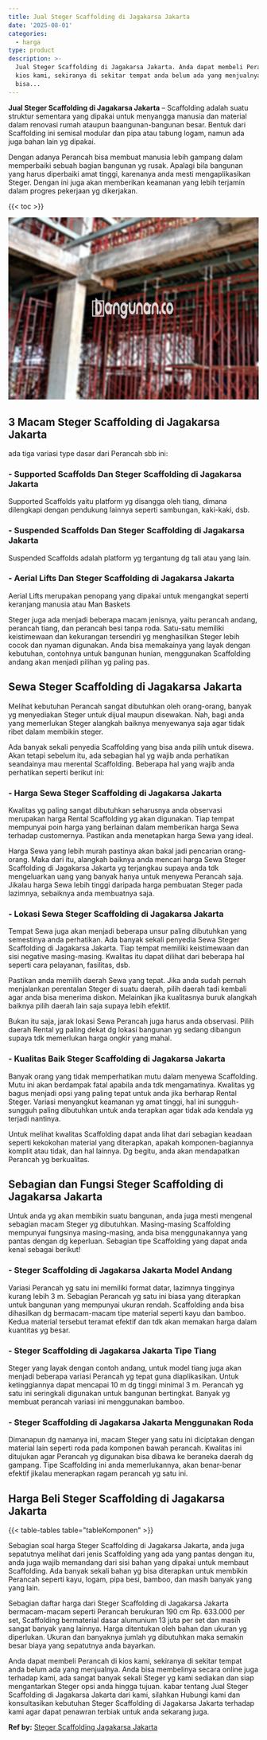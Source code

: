 ```yaml
---
title: Jual Steger Scaffolding di Jagakarsa Jakarta
date: '2025-08-01'
categories:
  - harga
type: product
description: >-
  Jual Steger Scaffolding di Jagakarsa Jakarta. Anda dapat membeli Perancah di
  kios kami, sekiranya di sekitar tempat anda belum ada yang menjualnya. Anda
  bisa...
---
```


**Jual Steger Scaffolding di Jagakarsa Jakarta** – Scaffolding adalah suatu struktur sementara yang dipakai untuk menyangga manusia dan material dalam renovasi rumah ataupun baangunan-bangunan besar. Bentuk dari Scaffolding ini semisal modular dan pipa atau tabung logam, namun ada juga bahan lain yg dipakai.

Dengan adanya Perancah bisa membuat manusia lebih gampang dalam memperbaiki sebuah bagian bangunan yg rusak. Apalagi bila bangunan yang harus diperbaiki amat tinggi, karenanya anda mesti mengaplikasikan Steger. Dengan ini juga akan memberikan keamanan yang lebih terjamin dalam progres pekerjaan yg dikerjakan.

{{< toc >}}

![Jual Steger Scaffolding di Jagakarsa Jakarta](/images/sewa-scaffolding-steger-17.png)

## 3 Macam Steger Scaffolding di Jagakarsa Jakarta

ada tiga variasi type dasar dari Perancah sbb ini:

### \- Supported Scaffolds Dan Steger Scaffolding di Jagakarsa Jakarta

Supported Scaffolds yaitu platform yg disangga oleh tiang, dimana dilengkapi dengan pendukung lainnya seperti sambungan, kaki-kaki, dsb.

### \- Suspended Scaffolds Dan Steger Scaffolding di Jagakarsa Jakarta

Suspended Scaffolds adalah platform yg tergantung dg tali atau yang lain.

### \- Aerial Lifts Dan Steger Scaffolding di Jagakarsa Jakarta

Aerial Lifts merupakan penopang yang dipakai untuk mengangkat seperti keranjang manusia atau Man Baskets

Steger juga ada menjadi beberapa macam jenisnya, yaitu perancah andang, perancah tiang, dan perancah besi tanpa roda. Satu-satu memiliki keistimewaan dan kekurangan tersendiri yg menghasilkan Steger lebih cocok dan nyaman digunakan. Anda bisa memakainya yang layak dengan kebutuhan, contohnya untuk bangunan hunian, menggunakan Scaffolding andang akan menjadi pilihan yg paling pas.

## Sewa Steger Scaffolding di Jagakarsa Jakarta

Melihat kebutuhan Perancah sangat dibutuhkan oleh orang-orang, banyak yg menyediakan Steger untuk dijual maupun disewakan. Nah, bagi anda yang memerlukan Steger alangkah baiknya menyewanya saja agar tidak ribet dalam membikin steger.

Ada banyak sekali penyedia Scaffolding yang bisa anda pilih untuk disewa. Akan tetapi sebelum itu, ada sebagian hal yg wajib anda perhatikan seandainya mau merental Scaffolding. Beberapa hal yang wajib anda perhatikan seperti berikut ini:

### \- Harga Sewa Steger Scaffolding di Jagakarsa Jakarta

Kwalitas yg paling sangat dibutuhkan seharusnya anda observasi merupakan harga Rental Scaffolding yg akan digunakan. Tiap tempat mempunyai poin harga yang berlainan dalam memberikan harga Sewa terhadap customernya. Pastikan anda menetapkan harga Sewa yang ideal.

Harga Sewa yang lebih murah pastinya akan bakal jadi pencarian orang-orang. Maka dari itu, alangkah baiknya anda mencari harga Sewa Steger Scaffolding di Jagakarsa Jakarta yg terjangkau supaya anda tdk mengeluarkan uang yang banyak hanya untuk menyewa Perancah saja. Jikalau harga Sewa lebih tinggi daripada harga pembuatan Steger pada lazimnya, sebaiknya anda membuatnya saja.

### \- Lokasi Sewa Steger Scaffolding di Jagakarsa Jakarta

Tempat Sewa juga akan menjadi beberapa unsur paling dibutuhkan yang semestinya anda perhatikan. Ada banyak sekali penyedia Sewa Steger Scaffolding di Jagakarsa Jakarta. Tiap tempat memiliki keistimewaan dan sisi negative masing-masing. Kwalitas itu dapat dilihat dari beberapa hal seperti cara pelayanan, fasilitas, dsb.

Pastikan anda memilih daerah Sewa yang tepat. Jika anda sudah pernah menjalankan perentalan Steger di suatu daerah, pilih daerah tadi kembali agar anda bisa menerima diskon. Melainkan jika kualitasnya buruk alangkah baiknya pilih daerah lain saja supaya lebih efektif.

Bukan itu saja, jarak lokasi Sewa Perancah juga harus anda observasi. Pilih daerah Rental yg paling dekat dg lokasi bangunan yg sedang dibangun supaya tdk memerlukan harga ongkir yang mahal.

### \- Kualitas Baik Steger Scaffolding di Jagakarsa Jakarta

Banyak orang yang tidak memperhatikan mutu dalam menyewa Scaffolding. Mutu ini akan berdampak fatal apabila anda tdk mengamatinya. Kwalitas yg bagus menjadi opsi yang paling tepat untuk anda jika berharap Rental Steger. Variasi menyangkut keamanan yg amat tinggi, hal ini sungguh-sungguh paling dibutuhkan untuk anda terapkan agar tidak ada kendala yg terjadi nantinya.

Untuk melihat kwalitas Scaffolding dapat anda lihat dari sebagian keadaan seperti kekokohan material yang diterapkan, apakah komponen-bagiannya komplit atau tidak, dan hal lainnya. Dg begitu, anda akan mendapatkan Perancah yg berkualitas.

## Sebagian dan Fungsi Steger Scaffolding di Jagakarsa Jakarta

Untuk anda yg akan membikin suatu bangunan, anda juga mesti mengenal sebagian macam Steger yg dibutuhkan. Masing-masing Scaffolding mempunyai fungsinya masing-masing, anda bisa menggunakannya yang pantas dengan dg keperluan. Sebagian tipe Scaffolding yang dapat anda kenal sebagai berikut!

### \- Steger Scaffolding di Jagakarsa Jakarta Model Andang

Variasi Perancah yg satu ini memiliki format datar, lazimnya tingginya kurang lebih 3 m. Sebagian Perancah yg satu ini biasa yang diterapkan untuk bangunan yang mempunyai ukuran rendah. Scaffolding anda bisa dihasilkan dg bermacam-macam tipe material seperti kayu dan bamboo. Kedua material tersebut teramat efektif dan tdk akan memakan harga dalam kuantitas yg besar.

### \- Steger Scaffolding di Jagakarsa Jakarta Tipe Tiang

Steger yang layak dengan contoh andang, untuk model tiang juga akan menjadi beberapa variasi Perancah yg tepat guna diaplikasikan. Untuk ketinggiannya dapat mencapai 10 m dg tinggi minimal 3 m. Perancah yg satu ini seringkali digunakan untuk bangunan bertingkat. Banyak yg membuat perancah variasi ini menggunakan bamboo.

### \- Steger Scaffolding di Jagakarsa Jakarta Menggunakan Roda

Dimanapun dg namanya ini, macam Steger yang satu ini diciptakan dengan material lain seperti roda pada komponen bawah perancah. Kwalitas ini ditujukan agar Perancah yg digunakan bisa dibawa ke beraneka daerah dg gampang. Tipe Scaffolding ini anda memerlukannya, akan benar-benar efektif jikalau menerapkan ragam perancah yg satu ini.

## Harga Beli Steger Scaffolding di Jagakarsa Jakarta

{{< table-tables table="tableKomponen" >}}

Sebagian soal harga Steger Scaffolding di Jagakarsa Jakarta, anda juga sepatutnya melihat dari jenis Scaffolding yang ada yang pantas dengan itu, anda juga wajib memandang dari sisi bahan yang dipakai untuk membaut Scaffolding. Ada banyak sekali bahan yg bisa diterapkan untuk membikin Perancah seperti kayu, logam, pipa besi, bamboo, dan masih banyak yang yang lain.

Sebagian daftar harga dari Steger Scaffolding di Jagakarsa Jakarta bermacam-macam seperti Perancah berukuran 190 cm Rp. 633.000 per set, Scaffolding bermaterial dasar alumunium 13 juta per set dan masih sangat banyak yang lainnya. Harga ditentukan oleh bahan dan ukuran yg diperlukan. Ukuran dan banyaknya jumlah yg dibutuhkan maka semakin besar biaya yang sepatutnya anda bayarkan.

Anda dapat membeli Perancah di kios kami, sekiranya di sekitar tempat anda belum ada yang menjualnya. Anda bisa membelinya secara online juga terhadap kami, ada sangat banyak sekali Steger yg kami sediakan dan siap mengantarkan Steger opsi anda hingga tujuan. kabar tentang Jual Steger Scaffolding di Jagakarsa Jakarta dari kami, silahkan Hubungi kami dan konsultasikan kebutuhan Steger Scaffolding di Jagakarsa Jakarta terhadap kami agar dapat penawran terbiak untuk anda sekarang juga.

**Ref by:** [Steger Scaffolding Jagakarsa Jakarta](https://id.wikipedia.org/wiki/Steger)
